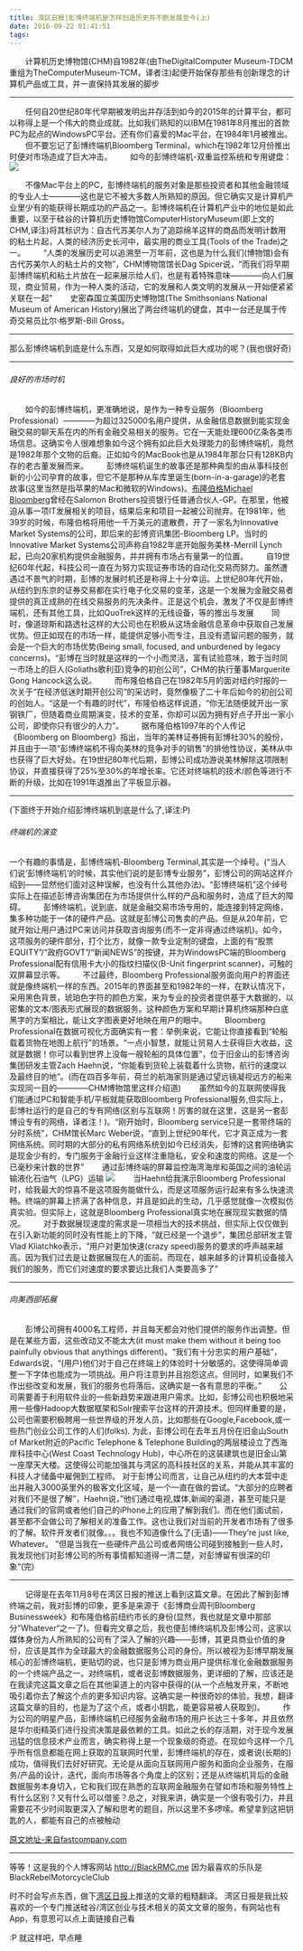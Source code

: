 ```yaml
---
title: 湾区日报|彭博终端机是怎样创造历史并不断发展至今(上)
date: 2016-09-22 01:41:51
tags:
---
```

　　计算机历史博物馆(CHM)自1982年(由TheDigitalComputer Museum-TDCM重组为TheComputerMuseum-TCM，译者注)起便开始保存那些有创新理念的计算机产品或工具，并一直保持其发展的脚步

---

　　任何自20世纪80年代早期被发明出并存活到如今的2015年的计算平台，都可以称得上是一个伟大的商业成就。比如我们熟知的以IBM在1981年8月推出的首款PC为起点的WindowsPC平台。还有你们喜爱的Mac平台，在1984年1月被推出。
　　但不要忘记了彭博终端机Bloomberg Terminal，which在1982年12月份推出时便对市场造成了巨大冲击。
　　如今的彭博终端机-双重监控系统和专用键盘：
  ![](/images/bloombergterminal.jpg)

　　不像Mac平台上的PC，彭博终端机的服务对象是那些投资者和其他金融领域的专业人士————这也是它不被大多数人所熟知的原因。但它确实又是计算机产业里少有的能获得长期成功的产品之一。彭博终端机在计算机产业中的地位是如此重要，以至于硅谷的计算机历史博物馆ComputerHistoryMuseum(即上文的CHM,译注)将其标识为：自古代苏美尔人为了追踪绵羊这样的商品而发明计数用的粘土片起，人类的经济历史长河中，最实用的商业工具(Tools of the Trade)之一。
　　“人类的发展历史可以追溯至一万年前，这也是为什么我们(博物馆)会有古代苏美尔人的粘土片的文物”，CHM博物馆馆长Dag Spicer说，“而我们将早期彭博终端机和粘土片放在一起来展示给人们，也是有着特殊意味————向人们展现，商业贸易，作为一种人类的活动，它的发展和人类文明的发展从一开始便紧紧关联在一起”
　　史密森国立美国历史博物馆(The Smithsonians National Museum of American History)展出了两台终端机的键盘，其中一台还是属于传奇交易员比尔·格罗斯-Bill Gross。
  
---

那么彭博终端机到底是什么东西，又是如何取得如此巨大成功的呢？(我也很好奇)

---

###### 良好的市场时机
　　如今的彭博终端机，更准确地说，是作为一种专业服务（Bloomberg Professional）————为超过325000名用户提供，从金融信息数据到能实现金融交易的聊天系在内的所有金融交易相关的服务。它在一天能处理600亿条各类市场信息。这确实令人很难想象如今这个拥有如此巨大处理能力的彭博终端机，竟然是1982年那个文物的后裔。正如如今的MacBook也是从1984年那台只有128KB内存的老古董发展而来。
　　彭博终端机诞生的故事还是那种典型的由从事科技创新的小公司孕育的故事，但它不是那种从车库里诞生(born-in-a-garage)的老套故事(这里当然是指苹果的Mac和微软的Windows)。[布隆伯格Michael Bloomberg](http://baike.baidu.com/view/153461.htm)曾经在Salomon Brothers投资银行任普通合伙人-GP。在那里，他被迫从事一项IT发展相关的项目，结果后来和项目一起被公司抛弃。在1981年，他39岁的时候，布隆伯格将用他一千万美元的遣散费，开了一家名为Innovative Market Systems的公司，即后来的彭博资讯集团-Bloomberg LP。当时的Innovative Market Systems公司声称自1982年底开始服务美林-Merrill Lynch起，已向20家机构提供金融服务，并并拥有市场占有量第一的位置。
　　自19世纪60年代起，科技公司一直在为努力实现证券市场的自动化交易而努力。虽然遭遇过不景气的时期，彭博的发展时机还是称得上十分幸运。上世纪80年代开始，从纽约到东京的证券交易都在实行电子化交易的变革，这是一个发展为金融交易者提供的真正成熟的在线交易服务的先决条件。正是这个机会，激发了不仅是彭博终端机，还有其他工具，比如QuoTrek这样的无线设备，等的推出与发展
　　同时，像道琼斯和路透社这样的大公司也在积极从这场金融信息革命中获取自己发展优势。但正如现在的市场一样，能提供足够小而专注，且没有遗留问题的服务，就会是一个巨大的市场优势(Being small, focused, and unburdened by legacy concerns)。“彭博在当时就是这样的一个小而灵活，富有试验意味，敢于当时同一市场上的巨人(Goliaths歌利亚)竞争的初创公司”，CHM的执行董事Marguerite Gong Hancock这么说。
　　而布隆伯格自己在1982年5月的面对纽约时报的一次关于“在经济低迷时期开创公司”的采访时，竟然像极了二十年后如今的初创公司的创始人。“这是一个有趣的时代”，布隆伯格这样说道，“你无法随便就开出一家钢铁厂，但随着商业周期演变，技术的变革，你却可以因为拥有好点子开出一家小公司，即使你只有很少的人力”。
　　据布隆伯格1997年的个人传记《Bloomberg on Bloomberg》指出，当年的美林证券拥有彭博社30%的股份，并且由于一项“彭博终端机不得向美林的竞争对手的销售”的排他性协议，美林从中也获得了巨大好处。在19世纪80年代后期，彭博公司成功游说美林解除这项限制协议，并直接获得了25%至30%的年增长率。它还对终端机的技术/颜色等进行不断的升级，比如在1991年退推出了平板显示器。

---
(下面终于开始介绍彭博终端机到底是什么了,译注:P)
###### 终端机的演变
一个有趣的事情是，彭博终端机-Bloomberg Terminal,其实是一个绰号。(“当人们说‘彭博终端机’的时候，其实他们说的是彭博专业服务”，彭博公司的网站这样介绍到——显然他们面对这种误解，也没有什么其他办法)。“彭博终端机”这个绰号实际上在描述彭博咨询集团在为市场提供什么样的产品和服务时，造成了巨大的障碍。
　　彭博终端机，说到底，就是金融交易市场专用的，能连接到特定网络，集多种功能于一体的硬件产品。这就是彭博公司售卖的产品。但是从20年前，它就开始让用户通过PC来访问并获取咨询服务(而不一定非得通过终端机)。如今，这项服务的硬件部分，打个比方，就像一款专业定制的键盘，上面的有“股票EQUITY”/“政府GOVT”/“新闻NEWS”的按键，并为WindowsPC端的Bloomberg Professional配有信用卡大小的指纹扫描仪(B-Unit fingerprint scanner)，可触的双屏幕显示等。
　　不过最终，Bloomberg Professional服务面向用户的界面还就是像终端机一样的东西。2015年的界面甚至和1982年的一样，在默认情况下，采用黑色背景，琥珀色字符的颜色方案，来为专业的投资者提供基于大数据的，以密集的文本/图表形式展现的数据服务。这种颜色方案和早期计算机终端那种白底黑字的方案相比，能让文字图表更好地映在用户的眼中。
　　Bloomberg Professional在数据可视化方面确实有一套：举例来说，它能让你直接看到“轮船载着货物在地图上航行”的场景。“一点小智慧，就能让贸易人士获得巨大收益，这就是数据！你可以看到世界上没每一艘轮船的具体位置”，位于旧金山的彭博咨询集团研发主管Zach Haehn说，“你能看到货轮上装载着什么货物，航行的速度以及最终目的地”。(而在四百多年前，荷兰的航海家则是通过望远镜凝视远方的船来实现同一目的————CHM博物馆里这样介绍道)
　　虽然如今的互联网使得我们能通过PC和智能手机/平板就能获取Bloomberg Professional服务,但实际上，彭博社运行的是自己的专有网络(区别与互联网！厉害的就在这里，这是另一套彭博设专有的网络，译者注！)。“刚开始时，Bloomberg service只是一套带终端的分时系统”，CHM馆长Marc Weber说，“直到上世纪90年代，它才真正成为一套网络系统。同时期的大部分的私有网络系统到如今已经消失，彭博的这套网络确实是现金少有的，专门服务于金融行业这样注重隐私，安全和速度的网络。这是一个已毫秒来计数的世界”
　　通过彭博终端的屏幕监控海湾海岸和英国之间的油轮运输液化石油气（LPG）运输
![](/images/bloombergterminal2.jpg)
　　当Haehn给我演示Bloomberg Professional时，给我最大的惊喜不是这项服务能做什么，而是这项服务运行起来有多么快速流畅。终端的屏幕上挤满了各种信息，并且是如此的生动，几乎感觉就像一次模拟仿真实验。但实际上，这就是Bloomberg Professional真实地在展现现实数据的情况。
　　对于数据展现速度的需求是一项相当大的技术挑战，但实际上仅仅做到在引入新功能的同时没有性能上的下降，“就已经是一个退步”，集团总部研发主管Vlad Kliatchko表示，“用户对更加快速(crazy speed)服务的要求的呼声越来越高。因为我们过去是让数据展现在人的面前。而现在，越来越多的计算机设备接入我们的服务，而它们对速度的要求要远比我们人类要高多了”

---
###### 向美西部拓展
　　彭博公司拥有4000名工程师，并且每天都会对他们提供的服务作出调整。但是在某些方面，这些改动又不能太大(it must make them without it being too painfully obvious that anythings different)。“我们有十分忠实的用户基础”，Edwards说，“(用户)他们对于自己在终端上的体验时十分敏感的。这使得简单调整一下字体也能成为一项挑战。用户将注意到并且抱怨这点。但同时，如果我们不作出些改变和发展，我们的服务也将落后。这确实是一各有意思的平衡。”
　　公司需要善于利用软件业的一些新趋势来跟进用户需求。比如，彭博公司也积极地采用一些像Hadoop大数据框架和Solr搜索平台这样的开源技术。但同样重要的是，公司也需要积极聘用一些世界级的开发人员，比如那些在Google,Facebook,或一些热门创业公司工作的人们(folks).
   为此，彭博公司在去年五月份在旧金山South of Market附近的Pacific Telephone & Telephone Building的两层楼设立了西海岸科技中心(West Coast Technology Hub)，中心所在的这装建筑也是旧金山第一座摩天大楼。这使得公司能加强其与湾区的高科技社区的关系，并能从其丰富的科技人才储备中雇佣到工程师。
   对于彭博公司而言，让自己从纽约的大本营中走出并融入3000英里外的极客文化区域，是一个一直在做的尝试。“大部分的应聘者对我们不是很了解”，Haehn说，”他们通过电视,媒体,新闻的渠道，甚至可能只是通过我们的官网或者他们自己的iPhone上的应用了解到我们。而在他们面试前，甚至都不会做公司了解相关的准备工作。这也让我们对当前的开发者市场有了很多的了解。软件开发者们就像。。。我也不知道像什么了(无语)——They’re just like, Whatever。
   ”但是当我在一些硬件产品公司或者网络公司碰到接触到一些人时，我发现他们对彭博公司的所有事情都知道得一清二楚，对彭博留有很深的印象“(完)

---
　　记得是在去年11月8号在湾区日报的推送上看到这篇文章。在因此了解到彭博终端之前，我对彭博的印象，更多是来源于《彭博商业周刊Bloomberg Businessweek》和布隆伯格前纽约市长的身份(显然，我也就是文章中那部分”Whatever“之一了)。但看完文章之后，我也便彭博终端机及彭博公司，这家以媒体身份为人所熟知的公司有了深入了解的兴趣——彭博，其更具商业价值的身份，应该是其作为全球最大的金融数据服务公司的身份。所以被视为彭博早期发展核心的彭博终端机，更贴切的说，也只是彭博为商业用户提供标准化金融数据服务的一个终端产品之一。对终端机，或者说彭博数据服务，更详细的了解，应该还是在我读完这篇文章之后在其他渠道上的内容中获得的(从一个点触发开来，不断地吸引着你去了解这个点的更多知识内容。这确实是一种很奇妙的体验。我想，翻译这篇文章的目的，也是为了这个点，或者小钥匙，能更容易被人获取到)。
　　作为公司的明星产品，彭博终端机已经服务金融市场的用户长达三十多年，并且依然是华尔街精英们进行投资决策是最依赖的工具。如此之长的存活期，对于现今发展迅猛的信息技术产业而言，确实称得上是一个现象级的奇迹。在现如今这样一个几乎所有信息都能在网上获取的互联网时代里，彭博终端机的存在，或者说(长期的)成功，值得我们去好好研究。无论是从面向互联网用户服务和面向企业服务，在服务/产品的设计，迭代，面向市场等各个角度上的区别；还是从终端机背后的金融数据服务本身切入，它和我们现在熟悉的互联网金融服务在譬如市场和服务特性上有什么区别？又有什么可以借鉴？总之，对我来讲，确实是一个很有吸引力，并且需要花不少时间取更深入了解和思考的题目，所以这里不多啰嗦。希望拿到这把钥匙的人，都能有自己的点被触动

[原文地址-来自fastcompany.com](https://www.fastcompany.com/3051883/behind-the-brand/the-bloomberg-terminal)

---
等等！这是我的个人博客网站 http://BlackRMC.me
因为最喜欢的乐队是 BlackRebelMotorcycleClub

时不时会写点东西，做下[湾区日报](https://wanqu.co)上推送的文章的粗糙翻译。
湾区日报是我比较喜欢的一个专门推送硅谷/湾区创业与技术相关的英文文章的服务，有网站也有App，有意思可以点上面链接自己看

:P 就这样吧，早点睡

